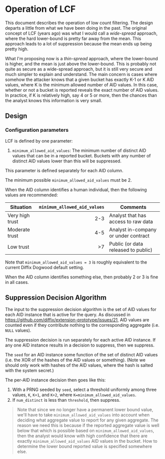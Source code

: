 # Operation of LCF

This document describes the operation of low count filtering. The design departs a little from what we have been doing in the past. The original concept of LCF (years ago) was what I would call a *wide-spread* approach, where the hard lower-bound is pretty far away from the mean. This approach leads to a lot of suppression because the mean ends up being pretty high.

What I'm proposing now is a *thin-spread* approach, where the lower-bound is higher, and the mean is just above the lower-bound. This is probably not quite as secure as a wide-spread approach, but it is still very secure and much simpler to explain and understand. The main concern is cases where somehow the attacker knows that a given bucket has exactly K-1 or K AID values, where K is the minimum allowed number of AID values. In this case, whether or not a bucket is reported reveals the exact number of AID values. In practice, if K is relatively high, say 4 or 5 or more, then the chances than the analyst knows this information is very small.

## Design

### Configuration parameters

LCF is defined by one parameter:

1. `minimum_allowed_aid_values`: The minimum number of distinct AID values that can be in a reported bucket. Buckets with any number of distinct AID values lower than this will be suppressed.

This parameter is defined separately for each AID column.

The minimum possible `minimum_allowed_aid_values` must be 2.

When the AID column identifies a human individual, then the following values are recommended:

| Situation       | `minimum_allowed_aid_values` | Comments                             |
| --------------- | ---------------------: | ------------------------------------ |
| Very high trust |                    2-3 | Analyst that has access to raw data  |
| Moderate trust  |                    4-5 | Analyst in-company or under contract |
| Low trust       |                     >7 | Public (or data released to public)  |

Note that `minimum_allowed_aid_values = 3` is roughly equivalent to the current Diffix Dogwood default setting.

When the AID column identifies something else, then probably 2 or 3 is fine in all cases.

## Suppression Decision Algorithm

The input to the suppression decision algorithm is the set of AID values for each AID instance that is active for the query. As discussed in https://github.com/diffix/extension-prototype/issues/21, AID values are counted even if they contribute nothing to the corresponding aggregate (i.e. `NULL` values).

The suppression decision is run separately for each active AID instance. If any one AID instance results in a decision to suppress, then we suppress.

The `seed` for an AID instance some function of the set of distinct AID values (i.e. the XOR of the hashes of the AID values or something). (Note we should only work with hashes of the AID values, where the hash is salted with the system secret.)

The per-AID instance decision then goes like this:

1. With a PRNG seeded by `seed`, select a threshold uniformly among three values, `K`, `K+1`, and `K+2`, where `K=minimum_allowed_aid_values`.
2. If `num_distinct` is less than `threshold`, then suppress.

> Note that since we no longer have a permanent lower bound value, we'll have to take `minimum_allowed_aid_values` into account when deciding what aggregate value to report for any given aggregate. The reason we need this is because if the reported aggregate value is well below that which is possible based on `minimum_allowed_aid_values`, then the analyst would know with high confidence that there are exactly `minimum_allowed_aid_values` AID values in the bucket.  How to determine the lower bound reported value is specified somewhere else.
